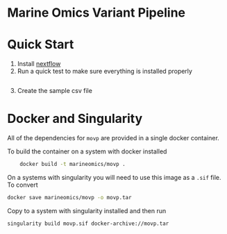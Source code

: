 # Marine Omics Variant Pipeline


# Quick Start

1. Install [nextflow](https://www.nextflow.io/)
2. Run a quick test to make sure everything is installed properly
```bash

```
3. Create the sample csv file


# Docker and Singularity

All of the dependencies for `movp` are provided in a single docker container. 

To build the container on a system with docker installed

```bash
	docker build -t marineomics/movp .
```

On a systems with singularity you will need to use this image as a `.sif` file.  To convert

```bash
docker save marineomics/movp -o movp.tar
```

Copy to a system with singularity installed and then run

```bash
singularity build movp.sif docker-archive://movp.tar
```
